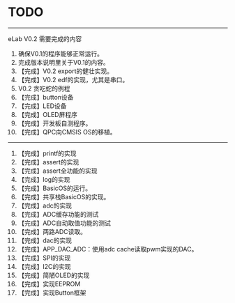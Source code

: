# TODO
-----------
eLab V0.2 需要完成的内容
1. 确保V0.1的程序能够正常运行。
2. 完成版本说明里关于V0.1的内容。
3. 【完成】V0.2 export的健壮实现。
4. 【完成】V0.2 edf的实现，尤其是串口。
5. V0.2 贪吃蛇的例程
6. 【完成】button设备
7. 【完成】LED设备
8. 【完成】OLED屏程序
9. 【完成】开发板自测程序。
10. 【完成】QPC向CMSIS OS的移植。

-----------
1. 【完成】printf的实现
2. 【完成】assert的实现
3. 【完成】assert全功能的实现
4. 【完成】log的实现
5. 【完成】BasicOS的运行。
6. 【完成】共享栈BasicOS的实现。
5. 【完成】adc的实现
5. 【完成】ADC缓存功能的测试
6. 【完成】ADC自动取值功能的测试
6. 【完成】两路ADC读取。
6. 【完成】dac的实现
7. 【完成】APP_DAC_ADC：使用adc cache读取pwm实现的DAC。
8. 【完成】SPI的实现
9. 【完成】I2C的实现
10. 【完成】简陋OLED的实现
14. 【完成】实现EEPROM
15. 【完成】实现Button框架
